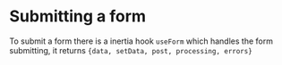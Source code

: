 # Submitting a form
To submit a form there is a inertia hook `useForm` which handles the form submitting, it returns `{data, setData, post, processing, errors}`
